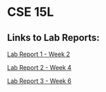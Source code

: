 # CSE 15L
## Links to Lab Reports:
[Lab Report 1 - Week 2](https://declaire.github.io/cse15l-lab-reports/lab-report-1/lab-report-1-week-2.html)

[Lab Report 2 - Week 4](https://declaire.github.io/cse15l-lab-reports/lab-report-2/lab-report-2-week-4.html)

[Lab Report 3 - Week 6](https://declaire.github.io/cse15l-lab-reports/lab-report-2/lab-report-3-week-6.html)